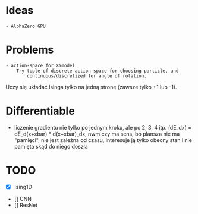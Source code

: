 # Ideas
    - AlphaZero GPU

# Problems
    - action-space for XYmodel
        Try tuple of discrete action space for choosing particle, and
            continuous/discretized for angle of rotation.

Uczy się układać Isinga tylko na jedną stronę (zawsze tylko +1 lub -1).

# Differentiable
- liczenie gradientu nie tylko po jednym kroku, ale po 2, 3, 4 itp.
(dE_dx) = dE_d(x+xbar) * d(x+xbar)_dx, nwm czy ma sens, bo plansza nie ma "pamięci", nie jest zależna od czasu, interesuje ją tylko obecny stan i nie pamięta skąd do niego doszła


# TODO
- [x] Ising1D
- [] CNN
- [] ResNet